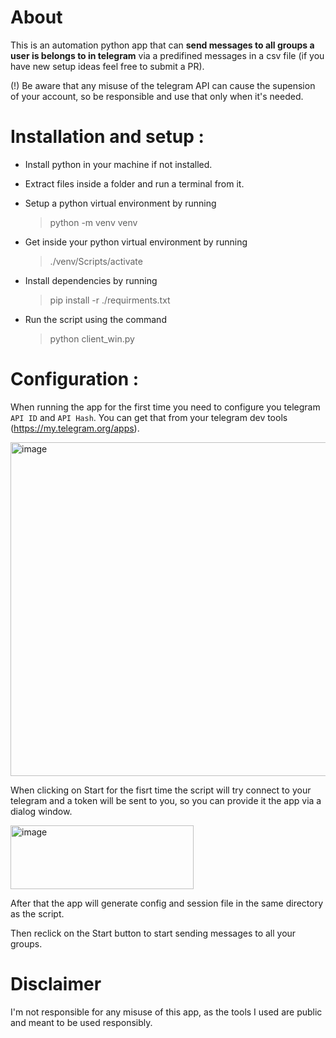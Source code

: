 # About
This is an automation python app that can **send messages to all groups a user is belongs to in telegram** via a predifined messages in a csv file (if you have new setup ideas feel free to submit a PR).

(!) Be aware that any misuse of the telegram API can cause the supension of your account, so be responsible and use that only when it's needed.

# Installation and setup :
* Install python in your machine if not installed.
* Extract files inside a folder and run a terminal from it.
* Setup a python virtual environment by running
  
  > python -m venv venv
  
* Get inside your python virtual environment by running

  > ./venv/Scripts/activate
  
* Install dependencies by running

  > pip install -r ./requirments.txt
  
* Run the script using the command

  > python client_win.py

# Configuration :
When running the app for the first time you need to configure you telegram `API ID` and `API Hash`. 
You can get that from your telegram dev tools (https://my.telegram.org/apps).

<img width="602" height="534" alt="image" src="https://github.com/user-attachments/assets/e83c4dd1-5b11-4f18-bede-88e198e4cf29" />

When clicking on Start for the fisrt time the script will try connect to your telegram and a token will be sent to you, so you can provide it the app via a dialog window.

<img width="293" height="102" alt="image" src="https://github.com/user-attachments/assets/316826f2-100a-4682-b4a1-15e7da7fb15c" />

After that the app will generate config and session file in the same directory as the script.

Then reclick on the Start button to start sending messages to all your groups.

# Disclaimer
I'm not responsible for any misuse of this app, as the tools I used are public and meant to be used responsibly.

